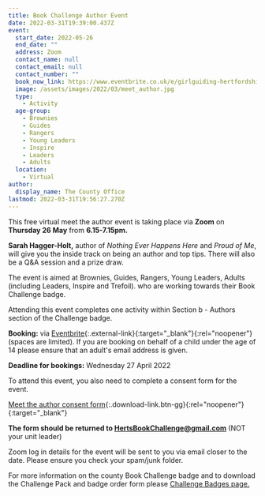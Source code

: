 ```yaml
---
title: Book Challenge Author Event
date: 2022-03-31T19:39:00.437Z
event:
  start_date: 2022-05-26
  end_date: ""
  address: Zoom
  contact_name: null
  contact_email: null
  contact_number: ""
  book_now_link: https://www.eventbrite.co.uk/e/girlguiding-hertfordshire-book-challenge-author-event-tickets-303383356787
  image: /assets/images/2022/03/meet_author.jpg
  type:
    - Activity
  age-group:
    - Brownies
    - Guides
    - Rangers
    - Young Leaders
    - Inspire
    - Leaders
    - Adults
  location:
    - Virtual
author:
  display_name: The County Office
lastmod: 2022-03-31T19:56:27.270Z
---
```

This free virtual meet the author event is taking place via **Zoom** on **Thursday 26 May** from **6.15-7.15pm.**  

**Sarah Hagger-Holt,** author of *Nothing Ever Happens Here* and *Proud of Me*, will give you the inside track on being an author and top tips.  There will also be a Q&A session and a prize draw.

The event is aimed at Brownies, Guides, Rangers, Young Leaders, Adults (including Leaders, Inspire and Trefoil). who are working towards their Book Challenge badge. 

Attending this event completes one activity within Section b - Authors section of the Challenge badge.  

**Booking:** via [Eventbrite](https://www.eventbrite.co.uk/e/girlguiding-hertfordshire-book-challenge-author-event-tickets-303383356787){:.external-link}{:target="_blank"}{:rel="noopener"} (spaces are limited).  If you are booking on behalf of a child under the age of 14 please ensure that an adult's email address is given.

**Deadline for bookings:** Wednesday 27 April 2022

To attend this event, you also need to complete a consent form for the event.  

[Meet the author consent form](/assets/docs/2022/book-challenge-event-virtual-meeting-parent-carer-consent-form.pdf){:.download-link.btn-gg}{:rel="noopener"}{:target="_blank"}

**The form should be returned to <HertsBookChallenge@gmail.com>** (NOT your unit leader)

Zoom log in details for the event will be sent to you via email closer to the date.  Please ensure you check your spam/junk folder.

For more information on the county Book Challenge badge and to download the Challenge Pack and badge order form please [Challenge Badges page.](/get-involved/challenge-badges/#book-challenge-badge)
